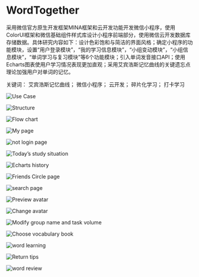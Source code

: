 # WordTogether

采用微信官方原生开发框架MINA框架和云开发功能开发微信小程序，使用ColorUI框架和微信基础组件样式库设计小程序前端部分，使用微信云开发数据库存储数据。具体研究内容如下：设计色彩饱和与简洁的界面风格；确定小程序的功能模块，设置“用户登录模块”，“我的学习信息模块”，“小组变动模块”，“小组信息模块”，“单词学习与复习模块”等6个功能模块；引入单词发音接口API；使用Echarts图表使用户学习情况表现更加直观；采用艾宾浩斯记忆曲线的关键遗忘点理论加强用户对单词的记忆。

关键词： 艾宾浩斯记忆曲线； 微信小程序； 云开发； 碎片化学习； 打卡学习

![Use Case](https://github.com/IVYEVOL/WordTogether/assets/52659747/33784b0f-461d-4ff3-938e-80390e91341c)

![Structure](https://github.com/IVYEVOL/WordTogether/assets/52659747/0f3d9122-e478-4d71-a3ba-f7e67c46683b)

![Flow chart](https://github.com/IVYEVOL/WordTogether/assets/52659747/f36a2581-de06-438d-a99c-66d9cde99dd7)

![My page](https://github.com/IVYEVOL/WordTogether/assets/52659747/82918b45-e81c-4e25-b8d7-d232e7e8cd5f)

![not login page](https://github.com/IVYEVOL/WordTogether/assets/52659747/3132b962-ad06-4ec4-9c9d-d2256eedfe9a)

![Today’s study situation](https://github.com/IVYEVOL/WordTogether/assets/52659747/c3b1cdbe-92cd-45f2-a626-090cfefd9d25)

![Echarts history](https://github.com/IVYEVOL/WordTogether/assets/52659747/36693b19-756d-4407-ae6b-842dd34ab19b)

![Friends Circle page](https://github.com/IVYEVOL/WordTogether/assets/52659747/e6382504-4c5e-4e7e-8158-37b05558154f)

![search page](https://github.com/IVYEVOL/WordTogether/assets/52659747/0f7665e5-fb7e-48cd-9e58-1a40534595c6)

![Preview avatar](https://github.com/IVYEVOL/WordTogether/assets/52659747/d6cc1631-ed97-4003-bbfd-0996c745fceb)

![Change avatar](https://github.com/IVYEVOL/WordTogether/assets/52659747/b26feb80-dabd-4482-84e9-85abf8e832f3)

![Modify group name and task volume](https://github.com/IVYEVOL/WordTogether/assets/52659747/0b1ba2c2-4bbb-4a1e-82f1-771a91a5e232)

![Choose vocabulary book](https://github.com/IVYEVOL/WordTogether/assets/52659747/edc2ee57-a856-463c-96c3-4f111186a0f3)

![word learning](https://github.com/IVYEVOL/WordTogether/assets/52659747/4d05ffc1-4fb1-45b8-9237-fc9391e39f9a)

![Return tips](https://github.com/IVYEVOL/WordTogether/assets/52659747/d5c10268-ae35-47d7-a578-9f30f8125d5b)

![word review](https://github.com/IVYEVOL/WordTogether/assets/52659747/c3c2be74-3a68-45d8-a14f-cb77b4e031f7)













